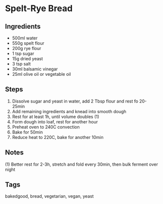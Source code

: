 # Spelt-Rye Bread

## Ingredients

* 500ml water
* 550g spelt flour 
* 200g rye flour
* 1 tsp sugar 
* 15g dried yeast 
* 3 tsp salt 
* 30ml balsamic vinegar 
* 25ml olive oil or vegetable oil

## Steps

1. Dissolve sugar and yeast in water, add 2 Tbsp flour and rest fo 20-25min
2. Add remaining ingredients and knead into smooth dough
3. Rest for at least 1h, until volume doubles (1)
4. Form dough into loaf, rest for another hour 
4. Preheat oven to 240C convection
5. Bake for 50min
6. Reduce heat to 220C, bake for another 10min

## Notes

(1) Better rest for 2-3h, stretch and fold every 30min, then bulk ferment over night

## Tags
bakedgood, bread, vegetarian, vegan, yeast
